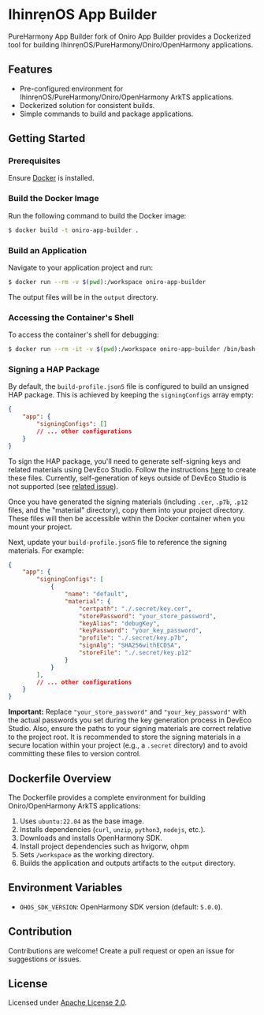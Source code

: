 # IhinrẹnOS App Builder

PureHarmony App Builder fork of Oniro App Builder provides a Dockerized tool for building IhinrẹnOS/PureHarmony/Oniro/OpenHarmony applications.

## Features
- Pre-configured environment for IhinrẹnOS/PureHarmony/Oniro/OpenHarmony ArkTS applications.
- Dockerized solution for consistent builds.
- Simple commands to build and package applications.

## Getting Started

### Prerequisites
Ensure [Docker](https://docs.docker.com/get-docker/) is installed.

### Build the Docker Image
Run the following command to build the Docker image:

```bash
$ docker build -t oniro-app-builder .
```

### Build an Application
Navigate to your application project and run:

```bash
$ docker run --rm -v $(pwd):/workspace oniro-app-builder
```

The output files will be in the `output` directory.

### Accessing the Container's Shell
To access the container's shell for debugging:

```bash
$ docker run --rm -it -v $(pwd):/workspace oniro-app-builder /bin/bash
```

### Signing a HAP Package

By default, the `build-profile.json5` file is configured to build an unsigned HAP package. This is achieved by keeping the `signingConfigs` array empty:

```json
{
    "app": {
        "signingConfigs": []
        // ... other configurations
    }
}
```

To sign the HAP package, you'll need to generate self-signing keys and related materials using DevEco Studio. Follow the instructions [here](https://developer.huawei.com/consumer/en/doc/harmonyos-guides-V5/ide-signing-V5#section18815157237) to create these files.  Currently, self-generation of keys outside of DevEco Studio is not supported (see [related issue](https://github.com/eclipse-oniro4openharmony/oniro-planning/issues/9)).

Once you have generated the signing materials (including `.cer`, `.p7b`, `.p12` files, and the "material" directory), copy them into your project directory.  These files will then be accessible within the Docker container when you mount your project.

Next, update your `build-profile.json5` file to reference the signing materials.  For example:

```json
{
    "app": {
        "signingConfigs": [
            {
                "name": "default",
                "material": {
                    "certpath": "./.secret/key.cer",
                    "storePassword": "your_store_password",
                    "keyAlias": "debugKey",
                    "keyPassword": "your_key_password",
                    "profile": "./.secret/key.p7b",
                    "signAlg": "SHA256withECDSA",
                    "storeFile": "./.secret/key.p12"
                }
            }
        ],
        // ... other configurations
    }
}
```

**Important:** Replace `"your_store_password"` and `"your_key_password"` with the actual passwords you set during the key generation process in DevEco Studio.  Also, ensure the paths to your signing materials are correct relative to the project root.  It is recommended to store the signing materials in a secure location within your project (e.g., a `.secret` directory) and to avoid committing these files to version control.

## Dockerfile Overview
The Dockerfile provides a complete environment for building Oniro/OpenHarmony ArkTS applications:
1. Uses `ubuntu:22.04` as the base image.
2. Installs dependencies (`curl`, `unzip`, `python3`, `nodejs`, etc.).
3. Downloads and installs OpenHarmony SDK.
4. Install project dependencies such as hvigorw, ohpm
5. Sets `/workspace` as the working directory.
6. Builds the application and outputs artifacts to the `output` directory.

## Environment Variables
- `OHOS_SDK_VERSION`: OpenHarmony SDK version (default: `5.0.0`).

## Contribution
Contributions are welcome! Create a pull request or open an issue for suggestions or issues.

## License
Licensed under [Apache License 2.0](LICENSE).

